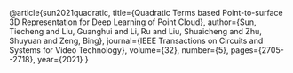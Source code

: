 @article{sun2021quadratic,
  title={Quadratic Terms based Point-to-surface 3D Representation for Deep Learning of Point Cloud},
  author={Sun, Tiecheng and Liu, Guanghui and Li, Ru and Liu, Shuaicheng and Zhu, Shuyuan and Zeng, Bing},
  journal={IEEE Transactions on Circuits and Systems for Video Technology},
  volume={32},
  number={5},
  pages={2705--2718},
  year={2021}
}

